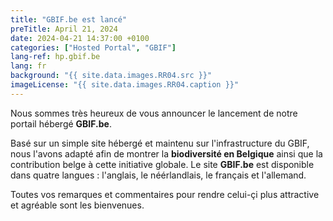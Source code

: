 ```yaml
---
title: "GBIF.be est lancé"
preTitle: April 21, 2024
date: 2024-04-21 14:37:00 +0100
categories: ["Hosted Portal", "GBIF"]
lang-ref: hp.gbif.be
lang: fr
background: "{{ site.data.images.RR04.src }}"
imageLicense: "{{ site.data.images.RR04.caption }}"
---
```


Nous sommes très heureux de vous announcer le lancement de notre portail hébergé **GBIF.be**.

Basé sur un simple site hébergé et maintenu sur l'infrastructure du GBIF,
nous l'avons adapté afin de montrer la **biodiversité en Belgique** ainsi que la contribution belge à cette initiative globale. Le site **GBIF.be** est disponible dans quatre langues : l'anglais, le néérlandlais, le français et l'allemand.

Toutes vos remarques et commentaires pour rendre celui-çi plus attractive et agréable sont les bienvenues.
